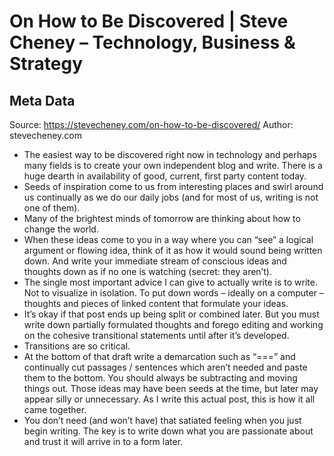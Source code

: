 # On How to Be Discovered | Steve Cheney – Technology, Business & Strategy

## Meta Data

Source:  https://stevecheney.com/on-how-to-be-discovered/ 
Author: stevecheney.com

- The easiest way to be discovered right now in technology and perhaps many fields is to create your own independent blog and write. There is a huge dearth in availability of good, current, first party content today.
- Seeds of inspiration come to us from interesting places and swirl around us continually as we do our daily jobs (and for most of us, writing is not one of them).
- Many of the brightest minds of tomorrow are thinking about how to change the world.
- When these ideas come to you in a way where you can “see” a logical argument or flowing idea, think of it as how it would sound being written down. And write your immediate stream of conscious ideas and thoughts down as if no one is watching (secret: they aren’t).
- The single most important advice I can give to actually write is to write. Not to visualize in isolation. To put down words – ideally on a computer – thoughts and pieces of linked content that formulate your ideas.
- It’s okay if that post ends up being split or combined later. But you must write down partially formulated thoughts and forego editing and working on the cohesive transitional statements until after it’s developed.
- Transitions are so critical.
- At the bottom of that draft write a demarcation such as “===” and continually cut passages / sentences which aren’t needed and paste them to the bottom. You should always be subtracting and moving things out. Those ideas may have been seeds at the time, but later may appear silly or unnecessary. As I write this actual post, this is how it all came together.
- You don’t need (and won’t have) that satiated feeling when you just begin writing. The key is to write down what you are passionate about and trust it will arrive in to a form later.
